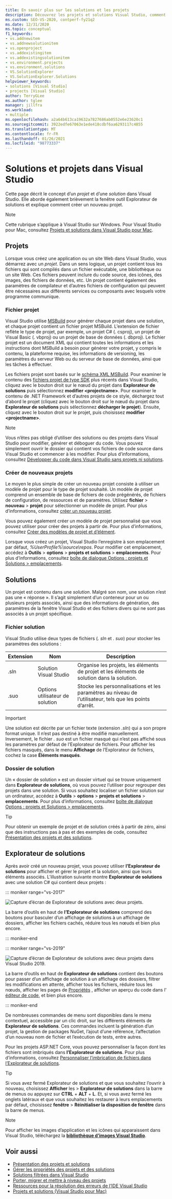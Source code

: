 ```yaml
---
title: En savoir plus sur les solutions et les projets
description: Découvrez les projets et solutions Visual Studio, comment créer de nouveaux projets à partir d’un modèle et comment afficher & gérer des projets dans Explorateur de solutions.
ms.custom: SEO-VS-2020, contperf-fy21q2
ms.date: 12/31/2020
ms.topic: conceptual
f1_keywords:
- vs.addnewitem
- vs.addnewsolutionitem
- vs.openproject
- vs.addexistingitem
- vs.addexistingsolutionitem
- vs.environment.projects
- vs.environment.solutions
- VS.SolutionExplorer
- VS.SolutionExplorer.Solutions
helpviewer_keywords:
- solutions [Visual Studio]
- projects [Visual Studio]
author: TerryGLee
ms.author: tglee
manager: jillfra
ms.workload:
- multiple
ms.openlocfilehash: a2a64b613ca19632a7827686ab0552e6e23620c1
ms.sourcegitcommit: 3922edfe67063e1ede418cdbf6aa6293117c4855
ms.translationtype: MT
ms.contentlocale: fr-FR
ms.lasthandoff: 01/26/2021
ms.locfileid: "98773337"
---
```

# <a name="solutions-and-projects-in-visual-studio"></a>Solutions et projets dans Visual Studio

Cette page décrit le concept d’un *projet* et d’une *solution* dans Visual Studio. Elle aborde également brièvement la fenêtre outil Explorateur de solutions et explique comment créer un nouveau projet.

> [!NOTE]
> Cette rubrique s’applique à Visual Studio sur Windows. Pour Visual Studio pour Mac, consultez [Projets et solutions dans Visual Studio pour Mac](/visualstudio/mac/projects-and-solutions).

## <a name="projects"></a>Projets

Lorsque vous créez une application ou un site Web dans Visual Studio, vous démarrez avec un *projet*. Dans un sens logique, un projet contient tous les fichiers qui sont compilés dans un fichier exécutable, une bibliothèque ou un site Web. Ces fichiers peuvent inclure du code source, des icônes, des images, des fichiers de données, etc. Un projet contient également des paramètres de compilateur et d’autres fichiers de configuration qui peuvent être nécessaires aux différents services ou composants avec lesquels votre programme communique.

### <a name="project-file"></a>Fichier projet

Visual Studio utilise [MSBuild](../msbuild/msbuild.md) pour générer chaque projet dans une solution, et chaque projet contient un fichier projet MSBuild. L’extension de fichier reflète le type de projet, par exemple, un projet C# (. csproj), un projet de Visual Basic (. vbproj) ou un projet de base de données (. dbproj). Le fichier projet est un document XML qui contient toutes les informations et les instructions dont MSBuild a besoin pour générer votre projet, y compris le contenu, la plateforme requise, les informations de versioning, les paramètres du serveur Web ou du serveur de base de données, ainsi que les tâches à effectuer.

Les fichiers projet sont basés sur le [schéma XML MSBuild](../msbuild/msbuild-project-file-schema-reference.md). Pour examiner le contenu des [fichiers projet de type SDK](../msbuild/how-to-use-project-sdk.md) plus récents dans Visual Studio, cliquez avec le bouton droit sur le nœud du projet dans **Explorateur de solutions** puis sélectionnez **modifier \<projectname\>**. Pour examiner le contenu de .NET Framework et d’autres projets de ce style, déchargez tout d’abord le projet (cliquez avec le bouton droit sur le nœud du projet dans **Explorateur de solutions** puis sélectionnez **décharger le projet**). Ensuite, cliquez avec le bouton droit sur le projet, puis choisissez **modifier \<projectname\>**.

> [!NOTE]
> Vous n’êtes pas obligé d’utiliser des solutions ou des projets dans Visual Studio pour modifier, générer et déboguer du code. Vous pouvez simplement ouvrir le dossier qui contient vos fichiers de code source dans Visual Studio et commencer à les modifier. Pour plus d’informations, consultez [Développer du code dans Visual Studio sans projets ni solutions](../ide/develop-code-in-visual-studio-without-projects-or-solutions.md).

### <a name="create-new-projects"></a>Créer de nouveaux projets

Le moyen le plus simple de créer un nouveau projet consiste à utiliser un modèle de projet pour le type de projet souhaité. Un modèle de projet comprend un ensemble de base de fichiers de code prégénérés, de fichiers de configuration, de ressources et de paramètres. Utilisez **fichier**  >  **nouveau**  >  **projet** pour sélectionner un modèle de projet. Pour plus d’informations, consultez [créer un nouveau projet](create-new-project.md).

Vous pouvez également créer un modèle de projet personnalisé que vous pouvez utiliser pour créer des projets à partir de. Pour plus d’informations, consultez [Créer des modèles de projet et d’élément](../ide/creating-project-and-item-templates.md).

Lorsque vous créez un projet, Visual Studio l’enregistre à son emplacement par défaut, *%UserProfile%\source\repos*. Pour modifier cet emplacement, accédez à **Outils**  >  **options**  >  **projets et solutions**  >  **emplacements**. Pour plus d’informations, consultez [boîte de dialogue Options : projets et Solutions > emplacements](./reference/projects-solutions-locations-options.md).

## <a name="solutions"></a>Solutions

Un projet est contenu dans une *solution*. Malgré son nom, une solution n’est pas une « réponse ». Il s’agit simplement d’un conteneur pour un ou plusieurs projets associés, ainsi que des informations de génération, des paramètres de la fenêtre Visual Studio et des fichiers divers qui ne sont pas associés à un projet spécifique.

### <a name="solution-file"></a>Fichier solution

Visual Studio utilise deux types de fichiers (*. sln* et *. suo*) pour stocker les paramètres des solutions :

|Extension|Nom|Description|
|---------------|----------|-----------------|
|.sln|Solution Visual Studio|Organise les projets, les éléments de projet et les éléments de solution dans la solution.|
|.suo|Options utilisateur de solution|Stocke les personnalisations et les paramètres au niveau de l’utilisateur, tels que les points d’arrêt.|

> [!IMPORTANT]
> Une solution est décrite par un fichier texte (extension *.sln*) qui a son propre format unique. Il n’est pas destiné à être modifié manuellement. Inversement, le fichier *. suo* est un fichier masqué qui n’est pas affiché sous les paramètres par défaut de l’Explorateur de fichiers. Pour afficher les fichiers masqués, dans le menu **Affichage** de l’Explorateur de fichiers, cochez la case **Éléments masqués**.

### <a name="solution-folder"></a>Dossier de solution

Un « dossier de solution » est un dossier virtuel qui se trouve uniquement dans **Explorateur de solutions**, où vous pouvez l’utiliser pour regrouper des projets dans une solution. Si vous souhaitez localiser un fichier solution sur un ordinateur, accédez à **Outils**  >  **options**  >  **projets et solutions**  >  **emplacements**. Pour plus d’informations, consultez [boîte de dialogue Options : projets et Solutions > emplacements](./reference/projects-solutions-locations-options.md).

> [!TIP]
> Pour obtenir un exemple de projet et de solution créés à partir de zéro, ainsi que des instructions pas à pas et des exemples de code, consultez [Présentation des projets et des solutions](../get-started/tutorial-projects-solutions.md).

## <a name="solution-explorer"></a>Explorateur de solutions

Après avoir créé un nouveau projet, vous pouvez utiliser **l’Explorateur de solutions** pour afficher et gérer le projet et la solution, ainsi que leurs éléments associés. L’illustration suivante montre **Explorateur de solutions** avec une solution C# qui contient deux projets :

::: moniker range="vs-2017"

![Capture d’écran de Explorateur de solutions avec deux projets.](../ide/media/vs2015_solution_explorer.png)

La barre d’outils en haut de **l’Explorateur de solutions** comprend des boutons pour basculer d’un affichage de solutions à un affichage de dossiers, afficher les fichiers cachés, réduire tous les nœuds et bien plus encore.

::: moniker-end

::: moniker range="vs-2019"

![Capture d’écran de Explorateur de solutions avec deux projets dans Visual Studio 2019.](../ide/media/solution-explorer.png)

La barre d’outils en haut de **Explorateur de solutions** contient des boutons pour passer d’un affichage de solution à un affichage des dossiers, filtrer les modifications en attente, afficher tous les fichiers, réduire tous les nœuds, afficher les pages de [Propriétés](managing-project-and-solution-properties.md) , afficher un aperçu du code dans l' [éditeur de code](writing-code-in-the-code-and-text-editor.md), et bien plus encore.

::: moniker-end

De nombreuses commandes de menu sont disponibles dans le menu contextuel, accessible par un clic droit, sur les différents éléments de **Explorateur de solutions**. Ces commandes incluent la génération d’un projet, la gestion de packages NuGet, l’ajout d’une référence, l’affectation d’un nouveau nom de fichier et l’exécution de tests, entre autres.

Pour les projets ASP.NET Core, vous pouvez personnaliser la façon dont les fichiers sont imbriqués dans **l’Explorateur de solutions**. Pour plus d’informations, consultez [Personnaliser l’imbrication de fichiers dans l’Explorateur de solutions](file-nesting-solution-explorer.md).

> [!TIP]
> Si vous avez fermé Explorateur de solutions et que vous souhaitez l’ouvrir à nouveau, choisissez **Afficher** les  >  **Explorateur de solutions** dans la barre de menus ou appuyez sur **CTRL** + **ALT** + **L**. Et, si vous avez fermé les onglets latéraux et que vous souhaitez les restaurer à leurs emplacements par défaut, choisissez **fenêtre**  >  **Réinitialiser la disposition de fenêtre** dans la barre de menus.

> [!NOTE]
> Pour afficher les images d’application et les icônes qui apparaissent dans Visual Studio, téléchargez la [**bibliothèque d’images Visual Studio**](https://www.microsoft.com/download/details.aspx?id=35825).

## <a name="see-also"></a>Voir aussi

- [Présentation des projets et solutions](../get-started/tutorial-projects-solutions.md)
- [Gérer les propriétés des projets et des solutions](managing-project-and-solution-properties.md)
- [Solutions filtrées dans Visual Studio](filtered-solutions.md)
- [Porter, migrer et mettre à niveau des projets](../porting/port-migrate-and-upgrade-visual-studio-projects.md)
- [Ressources pour la résolution des erreurs de l’IDE Visual Studio](./reference/resources-for-troubleshooting-integrated-development-environment-errors.md)
- [Projets et solutions (Visual Studio pour Mac)](/visualstudio/mac/projects-and-solutions)
